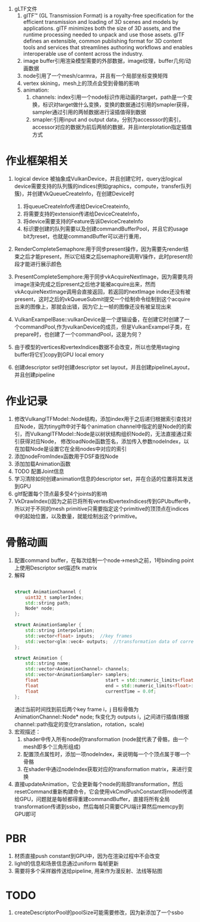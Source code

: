 ﻿1. gLTF文件
	1. glTF™ (GL Transmission Format) is a royalty-free specification for the efficient transmission and loading of 3D scenes and models by applications. glTF minimizes both the size of 3D assets, and the runtime processing needed to unpack and use those assets. glTF defines an extensible, common publishing format for 3D content tools and services that streamlines authoring workflows and enables interoperable use of content across the industry.
	2. image buffer引用渲染模型需要的外部数据，image纹理，buffer几何/动画数据
	3. node引用了一个mesh/carmra，并且有一个局部坐标变换矩阵
	4. vertex skining，mesh上的顶点会受到骨骼的影响
	5. animation: 
		1. channels: index引用一个node标识作用动画的target，path是一个变换，标识对target做什么变换，变换的数据通过引用的smapler获得，sampler通过引用的两帧数据进行滚插值得到数据
		2. smapler:引用input and output data，分别为accesssor的索引，accessor对应的数据为前后两帧的数据，并且interplotation指定插值方式
		
# 作业框架相关
1. logical device 被抽象成VulkanDevice，并且创建它时，query出logical device需要支持的队列簇的indices(例如graphics，compute，transfer队列簇)，并创建VkQueueCreateInfo，在创建Device时
    1. 将queueCreateInfo传递给DeviceCreateinfo,
	2. 将需要支持的extension传递给DeviceCreateInfo，
	3. 将device需要支持的Feature告诉DeviceCreateInfo
	3. 标识要创建的队列需要以及创建commandBufferPool，并且它的usage bit为reset，也就是commandBuffer可以进行重用，

2. RenderCompleteSemaphore:用于同步present操作，因为需要先render结束之后才能present，所以它结束之后semaphore调用V操作，此时present阶段才能进行展示颜色
3. PresentCompleteSemphore:用于同步vkAcquireNextImage，因为需要先将image渲染完成之后present之后他才能被acquire出来，然而vkAcquireNextImage调用会直接返回，若返回的nextImage index还没有被present，这时之后的vkQueueSubmit提交一个绘制命令绘制到这个acquire出来的图像上，那就会出错，因为它上一帧的图像还没有被呈现出来
4. VulkanExampelBase::vulkanDevice是一个逻辑设备，在创建它时创建了一个commandPool,作为vulkanDevice的成员，但是VulkanExampel子类，在prepare时，也创建了一个commandPool，这是为何？
5. 由于模型的vertices和vertexIndices数据不会改变，所以也使用staging buffer将它们copy到GPU local emory
6. 创建descriptor set时创建descriptor set layout，并且创建pipelineLayout，并且创建pipeline

# 作业记录
1. 修改VulkanglTFModel::Node结构，添加index用于之后递归根据索引查找对应Node，因为tinyglft中对于每个animation channel中指定的是Node的的索引，而VulkanglTFModel::Node是以树状结构组织Node的，无法直接通过索引获得对应Node， 修改loadNode函数签名，添加传入参数nodeIndex，以在加载Node是设置它在全局nodes中对应的索引
2. 添加nodeFromIndex函数用于DSF查找Node
3. 添加加载Animation函数
4. TODO 配置Joint信息
5. 学习清除如何创建animation信息的descriptor set，并在合适的位置将其发送到GPU
6. gltf配置每个顶点最多受4个joints的影响
7. VkDrawIndex()因为之前已将所有vertex和vertexIndices传到GPUbuffer中，所以对于不同的mesh primitive只需要指定这个primitive的顶顶点在indices中的起始位置，以及数量，就能绘制出这个primitive。

# 骨骼动画
1. 配置command buffer，在每次绘制一个node->mesh之前，1号binding point上使用Descriptor set描述fk matrix
2. 解释
    ```C++

	struct AnimationChannel {
		uint32_t samplerIndex;
		std::string path;
		Node* node;
	};

	struct AnimationSampler {
		std::string interpolation;
		std::vector<float> inputs;  //key frames
		std::vector<glm::vec4> outputs;  //transformation data of corresponding key frames
	};

	struct Animation {
		std::string name;
		std::vector<AnimationChannel> channels;
		std::vector<AnimationSampler> samplers;
		float                         start = std::numeric_limits<float>::max();
		float                         end = std::numeric_limits<float>::min();
		float                         currentTime = 0.0f;
	};
	```
	通过当前时间找到前后两个key frame i，j
	目标骨骼为 AnimationChannel::Node* node;
	fk变化为 outputs i，j之间进行插值(根据channel::path指定的变化translation，rotation，scale)
3. 宏观描述：
    1. shader中传入所有node的transformation (node就代表了骨骼，由一个mesh即多个三角形组成)
	2. 配置顶点属性时，添加一项nodeIndex，来说明每一个个顶点属于哪一个骨骼
	3. 在shader中通过nodeIndex获取对应的transformation matrix，来进行变换
4. 直接updateAnimation，它会更新每个node的局部transformation，然后resetCommand重新构建命令，它会使用vkCmdPushConstant将model传递给GPU，问题就是每帧都得重建commandBuffer，直接将所有全局transformation传递到ssbo，然后每帧只需要CPU端计算然后memcpy到GPU即可
# PBR
1. 材质直接push constant到GPU中，因为在渲染过程中不会改变
2. light的信息和场景信息通过uniform 每帧更新
3. 需要将多个采样器传送给pipeline, 用来作为漫反射、法线等贴图
# TODO
1. createDescriptorPool的poolSize可能需要修改，因为新添加了一个ssbo
